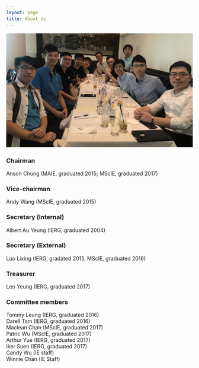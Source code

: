 ```yaml
---
layout: page
title: About Us
---
```


![IEAA Exco Members](/assets/img/pic_2018_exco.jpg)

### Chairman
Anson Chung (MAIE, graduated 2015; MScIE, graduated 2017)

### Vice-chairman
Andy Wang (MScIE, graduated 2015)

### Secretary (Internal)
Albert Au Yeung (IERG, graduated 2004)

### Secretary (External)
Luo Lixing (IERG, gradated 2015, MScIE, graduated 2016)

### Treasurer
Leo Yeung (IERG, graduated 2017)

### Committee members
Tommy Leung (IERG, graduated 2016)<br/>
Darell Tam (IERG, graduated 2016)<br/>
Maclean Chan (MScIE, graduated 2017)<br/>
Patric Wu (MScIE, graduated 2017)<br/>
Arthur Yue (IERG, graduated 2017)<br/>
Iker Suen (IERG, graduated 2017)<br/>
Candy Wu (IE staff)<br/>
Winnie Chan (IE Staff)<br/>
